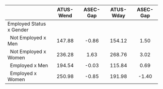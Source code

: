 
|                      |    ATUS-Wend |     ASEC-Gap |    ATUS-Wday |     ASEC-Gap |
| -------------------- | :----------: | :----------: | :----------: | :----------: |
| Employed Status x Gender |              |              |              |              |
| &nbsp;&nbsp;Not Employed x Men |       147.88 |        -0.86 |       154.12 |         1.50 |
| &nbsp;&nbsp;Not Employed x Women |       236.28 |         1.63 |       268.76 |         3.02 |
| &nbsp;&nbsp;Employed x Men |       194.54 |        -0.03 |       115.84 |         0.69 |
| &nbsp;&nbsp;Employed x Women |       250.98 |        -0.85 |       191.98 |        -1.40 |

